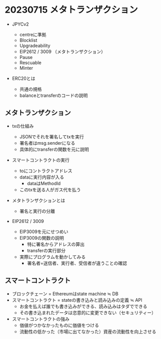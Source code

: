 # 20230715 メタトランザクション
- JPYCv2
  - centreに準拠
  - Blocklist
  - Upgradeability
  - EIP2612 / 3009 （メタトランザクション）
  - Pause
  - Rescuable
  - Minter

- ERC20とは
  - 共通の規格
  - balanceとtransferのコードの説明

## メタトランザクション
- txの仕組み
  - JSONでそれを署名してtxを実行
  - 署名者はmsg.senderになる
  - 具体的にtransferの関数を元に説明

- スマートコントラクトの実行
  - toにコントラクトアドレス
  - dataに実行内容が入る
    - dataはMethodId
  - このtxを送る人がガス代を払う

- メタトランザクションとは
  - 署名と実行の分離

- EIP2612 / 3009
  - EIP3009を元にせつめい
  - EIP3009の関数の説明
    - 特に署名からアドレスの算出
    - transferの実行部分
  - 実際にプログラムを動かしてみる
    - 署名者=送信者、実行者、受信者が違うことの確認

## スマートコントラクト
- ブロックチェーン = Ethereumはstate machine ≒ DB
- スマートコントラクト = stateの書き込みと読み込みの定義 ≒ API
  - お金を払えば誰でも書き込みができる、読み込みはタダでできる
  - その書き込まれたデータは恣意的に変更できない（セキュリティー）
- スマートコントラクトの強み
  - 価値がつかなかったものに価値をつける
  -  流動性の低かった（市場に出てなかった）資産の流動性を向上させる